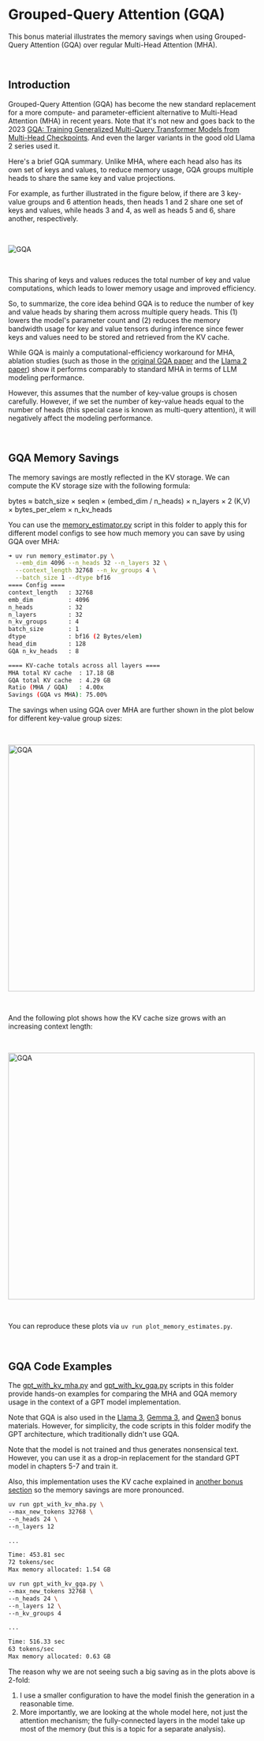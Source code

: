 # Grouped-Query Attention (GQA)

This bonus material illustrates the memory savings when using Grouped-Query Attention (GQA) over regular Multi-Head Attention (MHA).



&nbsp;
## Introduction


Grouped-Query Attention (GQA) has become the new standard replacement for a more compute- and parameter-efficient alternative to Multi-Head Attention (MHA) in recent years. Note that it's not new and goes back to the 2023 [GQA: Training Generalized Multi-Query Transformer Models from Multi-Head Checkpoints](https://arxiv.org/abs/2305.13245). And even the larger variants in the good old Llama 2 series used it.

Here's a brief GQA summary. Unlike MHA, where each head also has its own set of keys and values, to reduce memory usage, GQA groups multiple heads to share the same key and value projections.

For example, as further illustrated in the figure below, if there are 3 key-value groups and 6 attention heads, then heads 1 and 2 share one set of keys and values, while heads 3 and 4, as well as heads 5 and 6, share another, respectively.

&nbsp;

![GQA](https://sebastianraschka.com/images/LLMs-from-scratch-images/bonus/gqa-memory/1.webp?1)

&nbsp;

This sharing of keys and values reduces the total number of key and value computations, which leads to lower memory usage and improved efficiency.

So, to summarize, the core idea behind GQA is to reduce the number of key and value heads by sharing them across multiple query heads. This (1) lowers the model's parameter count and (2) reduces the memory bandwidth usage for key and value tensors during inference since fewer keys and values need to be stored and retrieved from the KV cache.

While GQA is mainly a computational-efficiency workaround for MHA, ablation studies (such as those in the [original GQA paper](https://arxiv.org/abs/2305.13245) and the [Llama 2 paper](https://arxiv.org/abs/2307.09288)) show it performs comparably to standard MHA in terms of LLM modeling performance.

However, this assumes that the number of key-value groups is chosen carefully. However, if we set the number of key-value heads equal to the number of heads (this special case is known as multi-query attention), it will negatively affect the modeling performance.



&nbsp;
## GQA Memory Savings

The memory savings are mostly reflected in the KV storage. We can compute the KV storage size with the following formula:

bytes ≈ batch_size × seqlen × (embed_dim / n_heads) × n_layers × 2 (K,V) × bytes_per_elem × n_kv_heads

You can use the [memory_estimator.py](memory_estimator.py) script in this folder to apply this for different model configs to see how much memory you can save by using GQA over MHA:

```bash
➜ uv run memory_estimator.py \
  --emb_dim 4096 --n_heads 32 --n_layers 32 \
  --context_length 32768 --n_kv_groups 4 \
  --batch_size 1 --dtype bf16
==== Config ====
context_length   : 32768
emb_dim          : 4096
n_heads          : 32
n_layers         : 32
n_kv_groups      : 4
batch_size       : 1
dtype            : bf16 (2 Bytes/elem)
head_dim         : 128
GQA n_kv_heads   : 8

==== KV-cache totals across all layers ====
MHA total KV cache  : 17.18 GB
GQA total KV cache  : 4.29 GB
Ratio (MHA / GQA)   : 4.00x
Savings (GQA vs MHA): 75.00%
```

The savings when using GQA over MHA are further shown in the plot below for different key-value group sizes:

&nbsp;

<img src="https://sebastianraschka.com/images/LLMs-from-scratch-images/bonus/gqa-memory/2.webp?2" alt="GQA" width="500px" />

&nbsp;

And the following plot shows how the KV cache size grows with an increasing context length:

&nbsp;

<img src="https://sebastianraschka.com/images/LLMs-from-scratch-images/bonus/gqa-memory/3.webp?2" alt="GQA" width="500px" />

&nbsp;

You can reproduce these plots via `uv run plot_memory_estimates.py`.



&nbsp;
## GQA Code Examples

The [gpt_with_kv_mha.py](gpt_with_kv_mha.py) and [gpt_with_kv_gqa.py](gpt_with_kv_gqa.py) scripts in this folder provide hands-on examples for comparing the MHA and GQA memory usage in the context of a GPT model implementation.

Note that GQA is also used in the [Llama 3](../../ch05/07_gpt_to_llama), [Gemma 3](../../ch05/12_gemma3), and [Qwen3](../../ch05/11_qwen3) bonus materials. However, for simplicity, the code scripts in this folder modify the GPT architecture, which traditionally didn't use GQA.

Note that the model is not trained and thus generates nonsensical text. However, you can use it as a drop-in replacement for the standard GPT model in chapters 5-7 and train it.

Also, this implementation uses the KV cache explained in [another bonus section](../03_kv-cache) so the memory savings are more pronounced.

```bash
uv run gpt_with_kv_mha.py \
--max_new_tokens 32768 \
--n_heads 24 \
--n_layers 12

...

Time: 453.81 sec
72 tokens/sec
Max memory allocated: 1.54 GB
```

```bash
uv run gpt_with_kv_gqa.py \
--max_new_tokens 32768 \
--n_heads 24 \
--n_layers 12 \
--n_kv_groups 4

...

Time: 516.33 sec
63 tokens/sec
Max memory allocated: 0.63 GB
```

The reason why we are not seeing such a big saving as in the plots above is 2-fold:

1. I use a smaller configuration to have the model finish the generation in a reasonable time.
2. More importantly, we are looking at the whole model here, not just the attention mechanism; the fully-connected layers in the model take up most of the memory (but this is a topic for a separate analysis).
